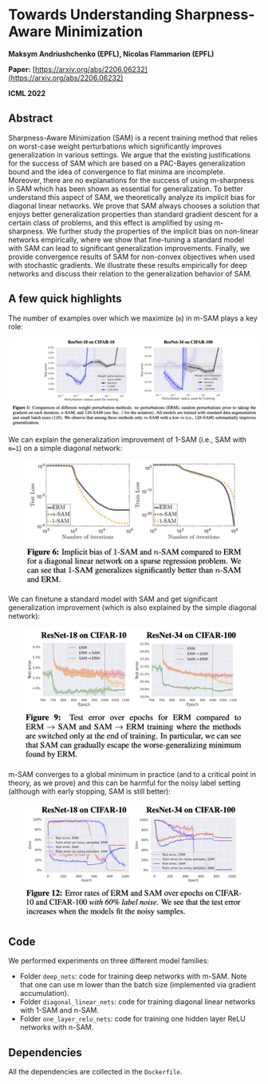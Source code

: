 # Towards Understanding Sharpness-Aware Minimization 

**Maksym Andriushchenko (EPFL), Nicolas Flammarion (EPFL)**

**Paper:** [https://arxiv.org/abs/2206.06232](https://arxiv.org/abs/2206.06232)

**ICML 2022**


## Abstract
Sharpness-Aware Minimization (SAM) is a recent training method that relies on worst-case weight perturbations which significantly improves generalization in various settings. We argue that the existing justifications for the success of SAM which are based on a PAC-Bayes generalization bound and the idea of convergence to flat minima are incomplete. Moreover, there are no explanations for the success of using m-sharpness in SAM which has been shown as essential for generalization. To better understand this aspect of SAM, we theoretically analyze its implicit bias for diagonal linear networks. We prove that SAM always chooses a solution that enjoys better generalization properties than standard gradient descent for a certain class of problems, and this effect is amplified by using m-sharpness. We further study the properties of the implicit bias on non-linear networks empirically, where we show that fine-tuning a standard model with SAM can lead to significant generalization improvements. Finally, we provide convergence results of SAM for non-convex objectives when used with stochastic gradients. We illustrate these results empirically for deep networks and discuss their relation to the generalization behavior of SAM. 


## A few quick highlights
The number of examples over which we maximize (`m`) in m-SAM plays a key role:
<p align="center"><img src="images/sam_fig1.png" width="900"></p>

We can explain the generalization improvement of 1-SAM (i.e., SAM with `m=1`) on a simple diagonal network:
<p align="center"><img src="images/sam_diag_nets.png" width="450"></p>

We can finetune a standard model with SAM and get significant generalization improvement (which is also explained by the simple diagonal network):
<p align="center"><img src="images/sam_finetuning.png" width="450"></p>

m-SAM converges to a global minimum in practice (and to a critical point in theory, as we prove) and this can be harmful for the noisy label setting (although with early stopping, SAM is still better):
<p align="center"><img src="images/sam_noisy_labels.png" width="450"></p>


## Code
We performed experiments on three different model families:
- Folder `deep_nets`: code for training deep networks with m-SAM. Note that one can use m lower than the batch size (implemented via gradient accumulation).
- Folder `diagonal_linear_nets`: code for training diagonal linear networks with 1-SAM and n-SAM.
- Folder `one_layer_relu_nets`: code for training one hidden layer ReLU networks with n-SAM.


## Dependencies
All the dependencies are collected in the `Dockerfile`.
